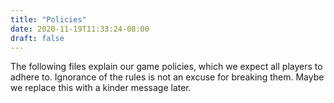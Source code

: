```yaml
---
title: "Policies"
date: 2020-11-19T11:33:24-08:00
draft: false
---
```


The following files explain our game policies, which we expect all players to adhere to. Ignorance of the rules is not an excuse for breaking them. Maybe we replace this with a kinder message later.